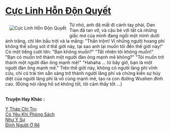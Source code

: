 <a href="https://truyentiki.com/cuc-linh-hon-don-quyet.31508/" title="Cực Linh Hỗn Độn Quyết"><h1>Cực Linh Hỗn Độn Quyết</h1></a><div style="display:table"><img align="right" style="float: left; padding: 10px;" src="https://truyentiki.com/a/img/str/src/31508.jpg" alt="Cực Linh Hỗn Độn Quyết">Từ nhỏ, anh đã mất đi cánh tay phải, Dan Tian đã tan vỡ, và cậu bé với tất cả những giấc mơ của mình đang ngồi một mình dưới ánh trăng, chỉ lên bầu trời và la mắng: "Thần trộm! Vì những người hoang phí không thể sống sót ở thế giới này, tại sao anh lại muốn tôi đến thế giới này!" Có một tiếng cười lớn: "Bạn không muốn?" "Tất nhiên tôi không muốn!" "Bạn có muốn trở thành một người đàn ông mạnh mẽ không?" "Tôi muốn trở thành một người đàn ông mạnh mẽ!" "Hahaha ... từ bây giờ, bạn là một người đàn ông mạnh mẽ." Trên thế giới này, không có người lãng phí vĩnh cửu, chỉ có trái tim sẵn sàng trở thành người lãng phí và chứng kiến ​​sự hủy diệt của người lãng phí là vô cùng mạnh mẽ, tạo ra con đường Wushen đỉnh cao. (Đừng nói rằng hồ sơ không tốt, tôi cảm thấy tốt ...)</div><p><br><b>Truyện Hay Khác :</b></p><a href="https://truyentiki.com/y-thap-chi-tru.31507/" alt="Y Tháp Chi Trụ">Y Tháp Chi Trụ</a><br/><a href="https://github.com/nownovels/top500/tree/master/truyenhay/33846/" alt="Có Yêu Khí Phòng Sách">Có Yêu Khí Phòng Sách</a><br/><a href="https://truyencv2020.blogspot.com/2020/06/nhu-y-su.html" alt="Như Ý Sự">Như Ý Sự</a><br/><a href="https://github.com/nownovels/topcv/tree/master/truyenhay/31884/README.md" alt="Đỉnh Người Ở Rể">Đỉnh Người Ở Rể</a><br/>
